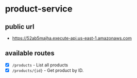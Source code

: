 # product-service

## public url
- https://52ab5majha.execute-api.us-east-1.amazonaws.com

## available routes

- [x] `/products` - List all products
- [x] `/products/{id}` - Get product by ID.
